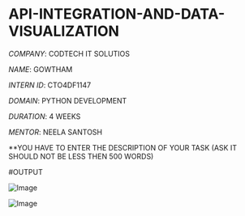 # API-INTEGRATION-AND-DATA-VISUALIZATION
*COMPANY*: CODTECH IT SOLUTIOS

*NAME*: GOWTHAM

*INTERN ID*: CTO4DF1147

*DOMAIN*: PYTHON DEVELOPMENT

*DURATION*: 4 WEEKS
 
*MENTOR*: NEELA SANTOSH

**YOU HAVE TO ENTER THE DESCRIPTION OF YOUR TASK (ASK IT SHOULD NOT BE LESS THEN 500 WORDS)

#OUTPUT

![Image](https://github.com/user-attachments/assets/10556695-af5f-47cf-af04-a9520b226312)

![Image](https://github.com/user-attachments/assets/5b21a642-13cb-4ceb-9603-4cbcd848b029)
